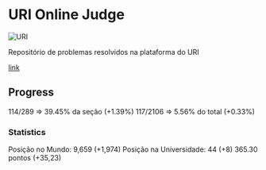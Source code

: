 # URI Online Judge

![URI](https://dka575ofm4ao0.cloudfront.net/pages-transactional_logos/retina/9144/Rl1qxNZhT5u7Bii1tesO)

Repositório de problemas resolvidos na plataforma do URI

[link](https://www.urionlinejudge.com.br/judge/en)

## Progress

114/289 => 39.45% da seção (+1.39%)
117/2106 => 5.56% do total (+0.33%)

### Statistics

Posição no Mundo: 9,659 (+1,974)
Posição na Universidade: 44 (+8)
365.30 pontos (+35,23)